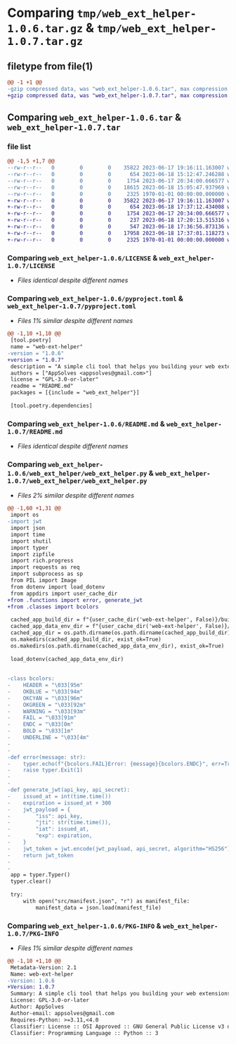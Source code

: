 # Comparing `tmp/web_ext_helper-1.0.6.tar.gz` & `tmp/web_ext_helper-1.0.7.tar.gz`

## filetype from file(1)

```diff
@@ -1 +1 @@
-gzip compressed data, was "web_ext_helper-1.0.6.tar", max compression
+gzip compressed data, was "web_ext_helper-1.0.7.tar", max compression
```

## Comparing `web_ext_helper-1.0.6.tar` & `web_ext_helper-1.0.7.tar`

### file list

```diff
@@ -1,5 +1,7 @@
--rw-r--r--   0        0        0    35822 2023-06-17 19:16:11.163007 web_ext_helper-1.0.6/LICENSE
--rw-r--r--   0        0        0      654 2023-06-18 15:12:47.246288 web_ext_helper-1.0.6/pyproject.toml
--rw-r--r--   0        0        0     1754 2023-06-17 20:34:00.666577 web_ext_helper-1.0.6/README.md
--rw-r--r--   0        0        0    18615 2023-06-18 15:05:47.937969 web_ext_helper-1.0.6/web_ext_helper/web_ext_helper.py
--rw-r--r--   0        0        0     2325 1970-01-01 00:00:00.000000 web_ext_helper-1.0.6/PKG-INFO
+-rw-r--r--   0        0        0    35822 2023-06-17 19:16:11.163007 web_ext_helper-1.0.7/LICENSE
+-rw-r--r--   0        0        0      654 2023-06-18 17:37:12.434008 web_ext_helper-1.0.7/pyproject.toml
+-rw-r--r--   0        0        0     1754 2023-06-17 20:34:00.666577 web_ext_helper-1.0.7/README.md
+-rw-r--r--   0        0        0      237 2023-06-18 17:20:13.515316 web_ext_helper-1.0.7/web_ext_helper/classes.py
+-rw-r--r--   0        0        0      547 2023-06-18 17:36:56.873136 web_ext_helper-1.0.7/web_ext_helper/functions.py
+-rw-r--r--   0        0        0    17958 2023-06-18 17:37:01.118273 web_ext_helper-1.0.7/web_ext_helper/web_ext_helper.py
+-rw-r--r--   0        0        0     2325 1970-01-01 00:00:00.000000 web_ext_helper-1.0.7/PKG-INFO
```

### Comparing `web_ext_helper-1.0.6/LICENSE` & `web_ext_helper-1.0.7/LICENSE`

 * *Files identical despite different names*

### Comparing `web_ext_helper-1.0.6/pyproject.toml` & `web_ext_helper-1.0.7/pyproject.toml`

 * *Files 1% similar despite different names*

```diff
@@ -1,10 +1,10 @@
 [tool.poetry]
 name = "web-ext-helper"
-version = "1.0.6"
+version = "1.0.7"
 description = "A simple cli tool that helps you building your web extensions."
 authors = ["AppSolves <appsolves@gmail.com>"]
 license = "GPL-3.0-or-later"
 readme = "README.md"
 packages = [{include = "web_ext_helper"}]
 
 [tool.poetry.dependencies]
```

### Comparing `web_ext_helper-1.0.6/README.md` & `web_ext_helper-1.0.7/README.md`

 * *Files identical despite different names*

### Comparing `web_ext_helper-1.0.6/web_ext_helper/web_ext_helper.py` & `web_ext_helper-1.0.7/web_ext_helper/web_ext_helper.py`

 * *Files 2% similar despite different names*

```diff
@@ -1,60 +1,31 @@
 import os
-import jwt
 import json
 import time
 import shutil
 import typer
 import zipfile
 import rich.progress
 import requests as req
 import subprocess as sp
 from PIL import Image
 from dotenv import load_dotenv
 from appdirs import user_cache_dir
+from .functions import error, generate_jwt
+from .classes import bcolors
 
 cached_app_build_dir = f"{user_cache_dir('web-ext-helper', False)}/build"
 cached_app_data_env_dir = f"{user_cache_dir('web-ext-helper', False)}/data/.env"
 cached_app_dir = os.path.dirname(os.path.dirname(cached_app_build_dir))
 os.makedirs(cached_app_build_dir, exist_ok=True)
 os.makedirs(os.path.dirname(cached_app_data_env_dir), exist_ok=True)
 
 load_dotenv(cached_app_data_env_dir)
 
 
-class bcolors:
-    HEADER = "\033[95m"
-    OKBLUE = "\033[94m"
-    OKCYAN = "\033[96m"
-    OKGREEN = "\033[92m"
-    WARNING = "\033[93m"
-    FAIL = "\033[91m"
-    ENDC = "\033[0m"
-    BOLD = "\033[1m"
-    UNDERLINE = "\033[4m"
-
-
-def error(message: str):
-    typer.echo(f"{bcolors.FAIL}Error: {message}{bcolors.ENDC}", err=True)
-    raise typer.Exit(1)
-
-
-def generate_jwt(api_key, api_secret):
-    issued_at = int(time.time())
-    expiration = issued_at + 300
-    jwt_payload = {
-        "iss": api_key,
-        "jti": str(time.time()),
-        "iat": issued_at,
-        "exp": expiration,
-    }
-    jwt_token = jwt.encode(jwt_payload, api_secret, algorithm="HS256")
-    return jwt_token
-
-
 app = typer.Typer()
 typer.clear()
 
 try:
     with open("src/manifest.json", "r") as manifest_file:
         manifest_data = json.load(manifest_file)
```

### Comparing `web_ext_helper-1.0.6/PKG-INFO` & `web_ext_helper-1.0.7/PKG-INFO`

 * *Files 1% similar despite different names*

```diff
@@ -1,10 +1,10 @@
 Metadata-Version: 2.1
 Name: web-ext-helper
-Version: 1.0.6
+Version: 1.0.7
 Summary: A simple cli tool that helps you building your web extensions.
 License: GPL-3.0-or-later
 Author: AppSolves
 Author-email: appsolves@gmail.com
 Requires-Python: >=3.11,<4.0
 Classifier: License :: OSI Approved :: GNU General Public License v3 or later (GPLv3+)
 Classifier: Programming Language :: Python :: 3
```

